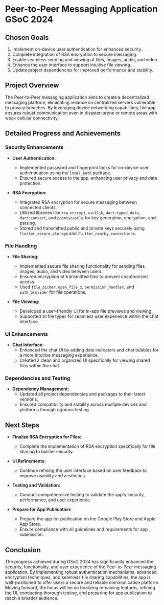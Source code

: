 # Peer-to-Peer Messaging Application GSoC 2024

## Chosen Goals
1. Implement on-device user authentication for enhanced security.
2. Complete integration of RSA encryption to secure messaging.
3. Enable seamless sending and viewing of files, images, audio, and video.
4. Enhance the user interface to support intuitive file viewing.
5. Update project dependencies for improved performance and stability.

## Project Overview
The Peer-to-Peer messaging application aims to create a decentralized messaging platform, eliminating reliance on 
centralized servers vulnerable to privacy breaches. By leveraging device networking capabilities, the app ensures 
robust communication even in disaster-prone or remote areas with weak cellular connectivity.

## Detailed Progress and Achievements

### Security Enhancements
- **User Authentication:**
    - Implemented password and fingerprint locks for on-device user authentication using the `local_auth` package.
    - Ensured secure access to the app, enhancing user privacy and data protection.

- **RSA Encryption:**
    - Integrated RSA encryption for secure messaging between connected clients.
    - Utilized libraries like `rsa_encrypt`, `asn1lib`, `dart:typed_data`, `dart:convert`, and `pointycastle` for 
      key generation, encryption, and parsing.
    - Stored and transmitted public and private keys securely using `flutter_secure_storage` and `flutter_nearby_connections`.

### File Handling
- **File Sharing:**
    - Implemented secure file sharing functionality for sending files, images, audio, and video between users.
    - Ensured encryption of transmitted files to prevent unauthorized access.
    - Used `file_picker`, `open_file_x`, `permission_handler`, and `path_provider` for file operations.

- **File Viewing:**
    - Developed a user-friendly UI for in-app file previews and viewing.
    - Supported all file types for seamless user experience within the chat interface.

### UI Enhancements
- **Chat Interface:**
    - Enhanced the chat UI by adding date indicators and chat bubbles for a more intuitive messaging experience.
    - Created a clean and organized UI specifically for viewing shared files within the chat.

### Dependencies and Testing
- **Dependency Management:**
    - Updated all project dependencies and packages to their latest versions.
    - Ensured compatibility and stability across multiple devices and platforms through rigorous testing.

## Next Steps
- **Finalize RSA Encryption for Files:**
    - Complete the implementation of RSA encryption specifically for file sharing to bolster security.

- **UI Refinements:**
    - Continue refining the user interface based on user feedback to improve usability and aesthetics.

- **Testing and Validation:**
    - Conduct comprehensive testing to validate the app's security, performance, and user experience.

- **Prepare for App Publication:**
    - Prepare the app for publication on the Google Play Store and Apple App Store.
    - Ensure compliance with all guidelines and requirements for app submission.

## Conclusion
The progress achieved during GSoC 2024 has significantly enhanced the security, functionality, and user experience 
of the Peer-to-Peer messaging application. By implementing robust authentication mechanisms, advanced encryption techniques,
and seamless file sharing capabilities, the app is well-positioned to offer users a secure and reliable communication platform. 
Moving forward, the focus will be on finalizing remaining features, refining the UI, conducting thorough testing, and 
preparing for app publication to reach a broader audience.
